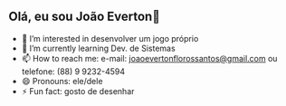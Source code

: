 ## Olá, eu sou João Everton👋
- 👀 I’m interested in desenvolver um jogo próprio
- 🌱 I’m currently learning Dev. de Sistemas
- 📫 How to reach me: e-mail: joaoevertonflorossantos@gmail.com ou telefone: (88) 9 9232-4594
- 😄 Pronouns: ele/dele
- ⚡ Fun fact: gosto de desenhar

<!---
joaoevertonflor/joaoevertonflor is a ✨ special ✨ repository because its `README.md` (this file) appears on your GitHub profile.
You can click the Preview link to take a look at your changes.
--->
